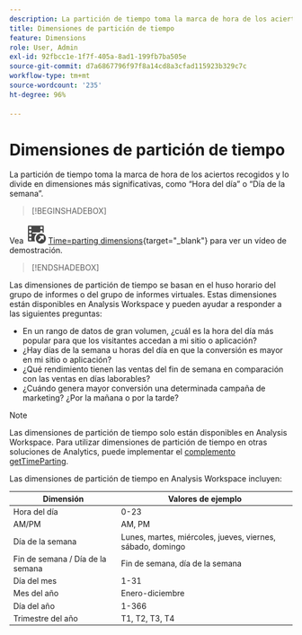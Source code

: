 ```yaml
---
description: La partición de tiempo toma la marca de hora de los aciertos recogidos y lo divide en dimensiones más significativas, como “Hora del día” o “Día de la semana”.
title: Dimensiones de partición de tiempo
feature: Dimensions
role: User, Admin
exl-id: 92fbcc1e-1f7f-405a-8ad1-199fb7ba505e
source-git-commit: d7a6867796f97f8a14cd8a3cfad115923b329c7c
workflow-type: tm+mt
source-wordcount: '235'
ht-degree: 96%

---
```


# Dimensiones de partición de tiempo

La partición de tiempo toma la marca de hora de los aciertos recogidos y lo divide en dimensiones más significativas, como “Hora del día” o “Día de la semana”.


>[!BEGINSHADEBOX]

Vea ![VideoCheckedOut](/help/assets/icons/VideoCheckedOut.svg) [Time=parting dimensions](https://video.tv.adobe.com/v/41459?quality=12&learn=on&captions=spa){target="_blank"} para ver un vídeo de demostración.

>[!ENDSHADEBOX]


Las dimensiones de partición de tiempo se basan en el huso horario del grupo de informes o del grupo de informes virtuales. Estas dimensiones están disponibles en Analysis Workspace y pueden ayudar a responder a las siguientes preguntas:

* En un rango de datos de gran volumen, ¿cuál es la hora del día más popular para que los visitantes accedan a mi sitio o aplicación?
* ¿Hay días de la semana u horas del día en que la conversión es mayor en mi sitio o aplicación?
* ¿Qué rendimiento tienen las ventas del fin de semana en comparación con las ventas en días laborables?
* ¿Cuándo genera mayor conversión una determinada campaña de marketing? ¿Por la mañana o por la tarde?

>[!NOTE]
>
>Las dimensiones de partición de tiempo solo están disponibles en Analysis Workspace. Para utilizar dimensiones de partición de tiempo en otras soluciones de Analytics, puede implementar el [complemento getTimeParting](https://experienceleague.adobe.com/docs/analytics/implementation/vars/plugins/gettimeparting.html?lang=es).

Las dimensiones de partición de tiempo en Analysis Workspace incluyen:

| Dimensión | Valores de ejemplo |
| --- | --- |
| Hora del día | 0-23 |
| AM/PM | AM, PM |
| Día de la semana | Lunes, martes, miércoles, jueves, viernes, sábado, domingo |
| Fin de semana / Día de la semana | Fin de semana, día de la semana |
| Día del mes | 1-31 |
| Mes del año | Enero-diciembre |
| Día del año | 1-366 |
| Trimestre del año | T1, T2, T3, T4 |
